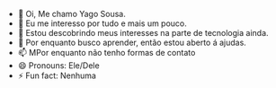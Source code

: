- 👋 Oi, Me chamo Yago Sousa.
- 👀 Eu me interesso por tudo e mais um pouco.
- 🌱 Estou descobrindo meus interesses na parte de tecnologia ainda.
- 💞️ Por enquanto busco aprender, então estou aberto á ajudas.
- 📫 MPor enquanto não tenho formas de contato
- 😄 Pronouns: Ele/Dele
- ⚡ Fun fact: Nenhuma

<!---
oSous/oSous is a ✨ special ✨ repository because its `README.md` (this file) appears on your GitHub profile.
You can click the Preview link to take a look at your changes.
--->
